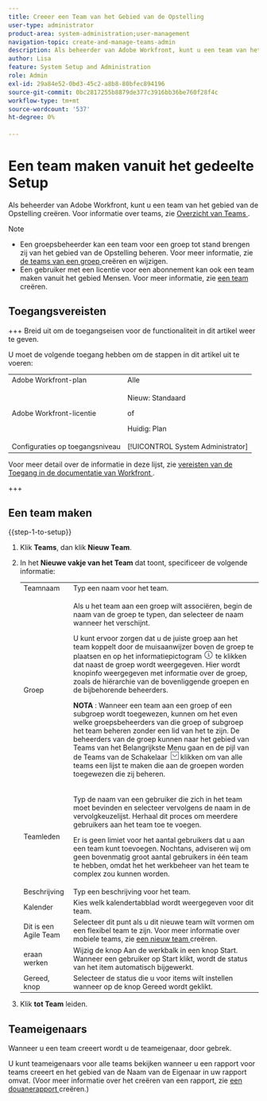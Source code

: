 ```yaml
---
title: Creeer een Team van het Gebied van de Opstelling
user-type: administrator
product-area: system-administration;user-management
navigation-topic: create-and-manage-teams-admin
description: Als beheerder van Adobe Workfront, kunt u een team van het gebied van de Opstelling creëren.
author: Lisa
feature: System Setup and Administration
role: Admin
exl-id: 29a84e52-0bd3-45c2-a8b8-80bfec894196
source-git-commit: 0bc2817255b8879de377c3916bb36be760f28f4c
workflow-type: tm+mt
source-wordcount: '537'
ht-degree: 0%

---
```


# Een team maken vanuit het gedeelte Setup

Als beheerder van Adobe Workfront, kunt u een team van het gebied van de Opstelling creëren. Voor informatie over teams, zie [ Overzicht van Teams ](../../../people-teams-and-groups/create-and-manage-teams/teams-overview.md).

>[!NOTE]
>
>* Een groepsbeheerder kan een team voor een groep tot stand brengen zij van het gebied van de Opstelling beheren. Voor meer informatie, zie [ de teams van een groep ](../../../administration-and-setup/manage-groups/work-with-group-objects/create-and-modify-a-groups-teams.md) creëren en wijzigen.
>* Een gebruiker met een licentie voor een abonnement kan ook een team maken vanuit het gebied Mensen. Voor meer informatie, zie [ een team ](../../../people-teams-and-groups/create-and-manage-teams/create-a-team.md) creëren.
>

## Toegangsvereisten

+++ Breid uit om de toegangseisen voor de functionaliteit in dit artikel weer te geven.

U moet de volgende toegang hebben om de stappen in dit artikel uit te voeren:

<table style="table-layout:auto"> 
 <col> 
 <col> 
 <tbody> 
  <tr> 
   <td role="rowheader">Adobe Workfront-plan</td> 
   <td>Alle</td> 
  </tr> 
  <tr> 
  <tr> 
   <td role="rowheader">Adobe Workfront-licentie</td> 
   <td><p>Nieuw: Standaard</p>
       <p>of</p>
       <p>Huidig: Plan</p></td>
  </tr> 
  </tr> 
  <tr> 
   <td role="rowheader">Configuraties op toegangsniveau</td> 
   <td>[!UICONTROL System Administrator]</td>
  </tr> 
 </tbody> 
</table>

Voor meer detail over de informatie in deze lijst, zie [ vereisten van de Toegang in de documentatie van Workfront ](/help/quicksilver/administration-and-setup/add-users/access-levels-and-object-permissions/access-level-requirements-in-documentation.md).

+++

## Een team maken

{{step-1-to-setup}}

1. Klik **Teams**, dan klik **Nieuw Team**.

1. In het **Nieuwe vakje van het Team** dat toont, specificeer de volgende informatie:

   <table style="table-layout:auto"> 
    <col> 
    <col> 
    <tbody> 
     <tr> 
      <td role="rowheader">Teamnaam</td> 
      <td>Typ een naam voor het team.</td> 
     </tr> 
     <tr> 
      <td role="rowheader">Groep</td> 
      <td> <p>Als u het team aan een groep wilt associëren, begin de naam van de groep te typen, dan selecteer de naam wanneer het verschijnt.</p> <p>U kunt ervoor zorgen dat u de juiste groep aan het team koppelt door de muisaanwijzer boven de groep te plaatsen en op het informatiepictogram <img src="assets/info-icon.png"> te klikken dat naast de groep wordt weergegeven. Hier wordt knopinfo weergegeven met informatie over de groep, zoals de hiërarchie van de bovenliggende groepen en de bijbehorende beheerders.</p> <p><b> NOTA </b>: Wanneer een team aan een groep of een subgroep wordt toegewezen, kunnen om het even welke groepsbeheerders van die groep of subgroep het team beheren zonder een lid van het te zijn. De beheerders van de groep kunnen naar het gebied van Teams van het Belangrijkste Menu gaan en de pijl van de Teams van de Schakelaar <img src="assets/switch-team-icon.png" alt="Teampictogram wisselen"> klikken om van alle teams een lijst te maken die aan de groepen worden toegewezen die zij beheren.</p> </td> 
     </tr> 
     <tr> 
      <td role="rowheader">Teamleden</td> 
      <td> <p>Typ de naam van een gebruiker die zich in het team moet bevinden en selecteer vervolgens de naam in de vervolgkeuzelijst. Herhaal dit proces om meerdere gebruikers aan het team toe te voegen.</p> <p>Er is geen limiet voor het aantal gebruikers dat u aan een team kunt toevoegen. Nochtans, adviseren wij om geen bovenmatig groot aantal gebruikers in één team te hebben, omdat het het werkbeheer van het team te complex zou kunnen worden.</p> </td> 
     </tr> 
     <tr> 
      <td role="rowheader">Beschrijving</td> 
      <td>Typ een beschrijving voor het team.</td> 
     </tr> 
     <tr> 
      <td role="rowheader">Kalender</td> 
      <td>Kies welk kalendertabblad wordt weergegeven voor dit team.</td> 
     </tr> 
     <tr data-mc-conditions="SnippetConditions-wf-groups.system-level"> 
      <td role="rowheader">Dit is een Agile Team</td> 
      <td>Selecteer dit punt als u dit nieuwe team wilt vormen om een flexibel team te zijn. Voor meer informatie over mobiele teams, zie <a href="../../../agile/get-started-with-agile-in-workfront/create-an-agile-team.md" class="MCXref xref"> een nieuw team </a> creëren.</td> 
     </tr> 
     <tr> 
      <td role="rowheader">eraan werken</td> 
      <td>Wijzig de knop Aan de werkbalk in een knop Start. Wanneer een gebruiker op Start klikt, wordt de status van het item automatisch bijgewerkt.</td> 
     </tr> 
     <tr> 
      <td role="rowheader">Gereed, knop</td> 
      <td>Selecteer de status die u voor items wilt instellen wanneer op de knop Gereed wordt geklikt.</td> 
     </tr> 
    </tbody> 
   </table>

1. Klik **tot Team** leiden.

## Teameigenaars

Wanneer u een team creeert wordt u de teameigenaar, door gebrek.

U kunt teameigenaars voor alle teams bekijken wanneer u een rapport voor teams creeert en het gebied van de Naam van de Eigenaar in uw rapport omvat. (Voor meer informatie over het creëren van een rapport, zie [ een douanerapport ](../../../reports-and-dashboards/reports/creating-and-managing-reports/create-custom-report.md) creëren.)
